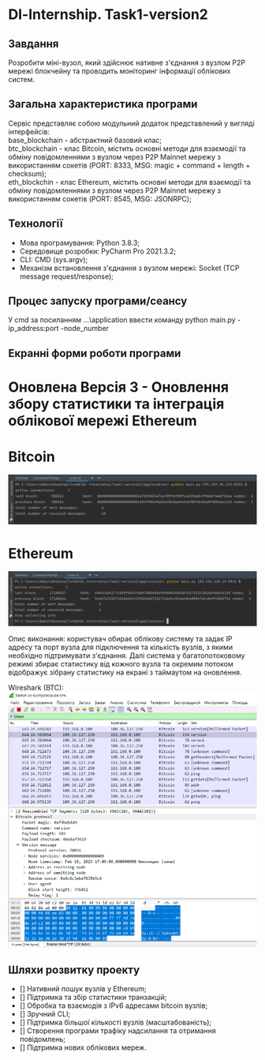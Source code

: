 # Dl-Internship. Task1-version2

## Завдання
Розробити міні-вузол, який здійснює нативне з'єднання з вузлом P2P мережі блокчейну та проводить моніторинг інформації облікових систем. 

## Загальна характеристика програми
Сервіс представляє собою модульний додаток представлений у вигляді інтерфейсів:  
base_blockchain - абстрактний базовий клас;   
btc_blockchain - клас Bitcoin, містить основні методи для взаємодії та обміну повідомленнями з вузлом через P2P Mainnet мережу з використанням сокетів (PORT: 8333, MSG: magic + command + length + checksum);    
eth_blockchin - клас Ethereum, містить основні методи для взаємодії та обміну повідомленнями з вузлом через P2P Mainnet мережу з використанням сокетів (PORT: 8545, MSG: JSONRPC);      

## Технології 
- Мова програмування: Python 3.8.3;  
- Середовище розробки: PyCharm Pro 2021.3.2;
- CLI: CMD (sys.argv);  
- Механізм встановлення з'єднання з вузлом мережі: Socket (TCP message request/response);  

## Процес запуску програми/сеансу
У cmd за посиланням ...\application ввести команду python main.py -ip_address:port -node_number

## Екранні форми роботи програми

# Оновлена Версія 3 - Оновлення збору статистики та інтеграція облікової мережі Ethereum  
# Bitcoin  
  
![Image text](https://github.com/tu4k0/DL-Internship/blob/master/Task1-version2/app_images/version_3/Bitcoin_statistic.png)  

# Ethereum  
  
![Image text](https://github.com/tu4k0/DL-Internship/blob/master/Task1-version2/app_images/version_3/Ethereum_statistic.png)  

Опис виконання: користувач обирає облікову систему та задає IP адресу та порт вузла для підключення та кількість вузлів, з якими необхідно підтримувати з'єднання. Далі система у багатопотоковому режимі збирає статистику від кожного вузла та окремим потоком відображує зібрану статистику на екрані з таймаутом на оновлення.  

Wireshark (BTC):  
![Image text](https://github.com/tu4k0/DL-Internship/blob/master/Task1-version2/app_images/wireshark/wireshark_result.png)    

## Шляхи розвитку проекту  
- [] Нативний пошук вузлів у Ethereum;  
- [] Підтримка та збір статистики транзакцій;  
- [] Обробка та взаємодія з IPv6 адресами bitcoin вузлів;  
- [] Зручний CLI;
- [] Підтримка більшої кількості вузлів (масштабованість);
- [] Створення програми трафіку надсилання та отримання повідомлень;  
- [] Підтримка нових облікових мереж.  